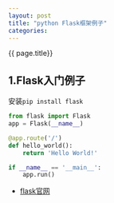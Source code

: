 ```yaml
---
layout: post
title: "python Flask框架例子"
categories:  
---
```

{{ page.title}}

## 1.Flask入门例子
安装`pip install flask`
```python
from flask import Flask
app = Flask(__name__)

@app.route('/')
def hello_world():
    return 'Hello World!'

if __name__ == '__main__':
    app.run()
```

- [flask官网](http://docs.jinkan.org/docs/flask/)

